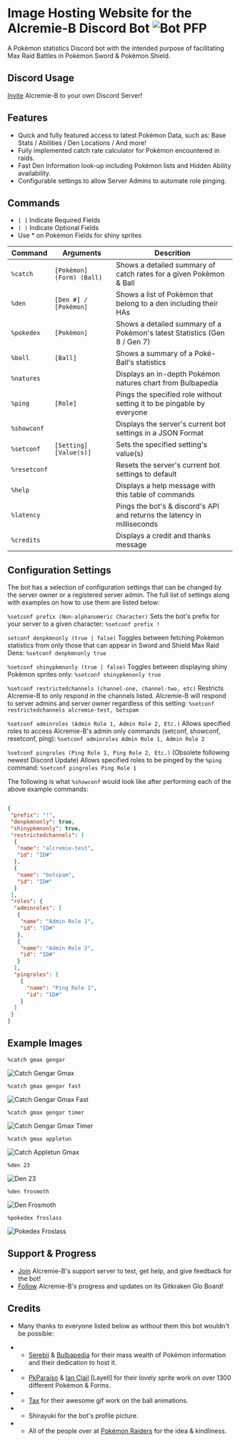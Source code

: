 # Image Hosting Website for the Alcremie-B Discord Bot ![Bot PFP](https://raphgg.github.io/den-bot/data/icons/botpfp.png "Lovely Baby")
A Pokèmon statistics Discord bot with the intended purpose of facilitating Max Raid Battles in Pokèmon Sword & Pokèmon Shield.

## Discord Usage
[Invite](https://discordapp.com/api/oauth2/authorize?client_id=663505910580248587&permissions=0&scope=bot "Alcremie-B w/ No Permissions") Alcremie-B to your own Discord Server!

## Features 
* Quick and fully featured access to latest Pokèmon Data, such as: Base Stats / Abilities / Den Locations / And more!
* Fully implemented catch rate calculator for Pokèmon encountered in raids.
* Fast Den Information look-up including Pokémon lists and Hidden Ability availability.
* Configurable settings to allow Server Admins to automate role pinging.

## Commands
* `[ ]` Indicate Required Fields
* `( )` Indicate Optional Fields
* Use * on Pokèmon Fields for shiny sprites

| Command       | Arguments                | Descrition                                                                 |
|---------------|--------------------------|----------------------------------------------------------------------------|
| `%catch`      | `[Pokèmon] (Form) (Ball)`| Shows a detailed summary of catch rates for a given Pokèmon & Ball         |
| `%den`        | `[Den #] / [Pokèmon]`    | Shows a list of Pokèmon that belong to a den including their HAs           |
| `%pokedex`    | `[Pokèmon]`              | Shows a detailed summary of a Pokèmon's latest Statistics (Gen 8 / Gen 7)  |
| `%ball`       | `[Ball]`                 | Shows a summary of a Poké-Ball's statistics                                |
| `%natures`    |                          | Displays an in-depth Pokémon natures chart from Bulbapedia                 |
| `%ping`       | `[Role]`                 | Pings the specified role without setting it to be pingable by everyone     |
| `%showconf`   |                          | Displays the server's current bot settings in a JSON Format                |
| `%setconf`    | `[Setting] [Value(s)]`   | Sets the specified setting's value(s)                                      |
| `%resetconf`  |                          | Resets the server's current bot settings to default                        |
| `%help`       |                          | Displays a help message with this table of commands                        |
| `%latency`    |                          | Pings the bot's & discord's API and returns the latency in milliseconds    |
| `%credits`    |                          | Displays a credit and thanks message                                       |

## Configuration Settings
The bot has a selection of configuration settings that can be changed by the server owner or a registered server admin. The full list of settings along with examples on how to use them are listed below:

  `%setconf prefix (Non-alphanumeric Character)`
  Sets the bot's prefix for your server to a given character: `%setconf prefix !`

  `setconf denpkmnonly (true | false)`
  Toggles between fetching Pokèmon statistics from only those that can appear in Sword and Shield Max Raid Dens: `%setconf denpkmnonly true`

  `%setconf shinypkmnonly (true | false)`
  Toggles between displaying shiny Pokèmon sprites only: `%setconf shinypkmnonly true`

  `%setconf restrictedchannels (channel-one, channel-two, etc)`
  Restricts Alcremie-B to only respond in the channels listed. Alcremie-B will respond to server admins and server owner regardless of this setting: `%setconf restrictedchannels alcremie-test, botspam`

  `%setconf adminroles (Admin Role 1, Admin Role 2, Etc.)`
  Allows specified roles to access Alcremie-B's admin only commands (setconf, showconf, resetconf, ping): `%setconf adminroles Admin Role 1, Admin Role 2`

  `%setconf pingroles (Ping Role 1, Ping Role 2, Etc.)` (Obsolete following newest Discord Update)
  Allows specified roles to be pinged by the `%ping` command: `%setconf pingroles Ping Role 1`

The following is what `%showconf` would look like after performing each of the above example commands:

```json

{
 "prefix": "!",
 "denpkmnonly": true,
 "shinypkmnonly": true,
 "restrictedchannels": [
  {
   "name": "alcremie-test",
   "id": "ID#"
  },
  {
   "name": "botspam",
   "id": "ID#"
  }
 ],
 "roles": {
  "adminroles": [
   {
    "name": "Admin Role 1",
    "id": "ID#"
   },
   {
    "name": "Admin Role 2",
    "id": "ID#"
   }
  ],
  "pingroles": [
    {
      "name": "Ping Role 1",
      "id": "ID#"
    }
  ]
 }
}

```

## Example Images
`%catch gmax gengar`

![Catch Gengar Gmax](https://raphgg.github.io/den-bot/data/readme/catchgengargmax.png "Big Baby Boy")

`%catch gmax gengar fast`

![Catch Gengar Gmax Fast](https://raphgg.github.io/den-bot/data/readme/catchgengarfast.png "Speedy Boy 😳")

`%catch gmax gengar timer`

![Catch Gengar Gmax Timer](https://raphgg.github.io/den-bot/data/readme/catchgengartimer.png "He eats the clocks")

`%catch gmax appletun`

![Catch Appletun Gmax](https://raphgg.github.io/den-bot/data/readme/catchappletungmax.png "Promoted Apple of my Eye")

`%den 23`

![Den 23](https://raphgg.github.io/den-bot/data/readme/den23.png "Den Info!")

`%den frosmoth`

![Den Frosmoth](https://raphgg.github.io/den-bot/data/readme/denfrosmoth.png "Cutie Patootie")

`%pokedex froslass`

![Pokedex Froslass](https://raphgg.github.io/den-bot/data/readme/pokedexfroslass.png "Best Pokèmon Ever Made, Thanks For Coming to My TED Talk.")

## Support & Progress
* [Join](https://discord.gg/ZZU77fz) Alcremie-B's support server to test, get help, and give feedback for the bot!
* [Follow](https://app.gitkraken.com/glo/board/XjQu3nV7egARKaLs) Alcremie-B's progress and updates on its Gitkraken Glo Board!

## Credits
* Many thanks to everyone listed below as without them this bot wouldn't be possible:
- * [Serebii](https://Serebii.net) & [Bulbapedia](https://bulbapedia.bulbagarden.net/) for their mass wealth of Pokémon information and their dedication to host it.
- * [PkParaíso](https://pkparaiso.com) & [Ian Clail](https://www.smogon.com/forums/threads/sun-moon-sprite-project.3577711/) [Layell] for their lovely sprite work on over 1300 different Pokèmon & Forms.
- * [Tax](https://imgur.com/gallery/Tb82GTc) for their awesome gif work on the ball animations.
- * Shirayuki for the bot's profile picture.
- * All of the people over at [Pokémon Raiders](https://discordapp.com/invite/pokemonraiders) for the idea & kindliness.
